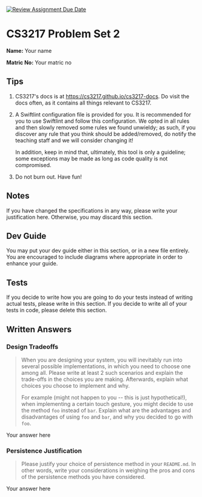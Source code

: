 [![Review Assignment Due Date](https://classroom.github.com/assets/deadline-readme-button-24ddc0f5d75046c5622901739e7c5dd533143b0c8e959d652212380cedb1ea36.svg)](https://classroom.github.com/a/GTp3VxVz)
# CS3217 Problem Set 2

**Name:** Your name

**Matric No:** Your matric no

## Tips
1. CS3217's docs is at https://cs3217.github.io/cs3217-docs. Do visit the docs often, as
   it contains all things relevant to CS3217.
2. A Swiftlint configuration file is provided for you. It is recommended for you
   to use Swiftlint and follow this configuration. We opted in all rules and
   then slowly removed some rules we found unwieldy; as such, if you discover
   any rule that you think should be added/removed, do notify the teaching staff
   and we will consider changing it!

   In addition, keep in mind that, ultimately, this tool is only a guideline;
   some exceptions may be made as long as code quality is not compromised.
3. Do not burn out. Have fun!

## Notes
If you have changed the specifications in any way, please write your
justification here. Otherwise, you may discard this section.

## Dev Guide
You may put your dev guide either in this section, or in a new file entirely.
You are encouraged to include diagrams where appropriate in order to enhance
your guide.

## Tests
If you decide to write how you are going to do your tests instead of writing
actual tests, please write in this section. If you decide to write all of your
tests in code, please delete this section.

## Written Answers

### Design Tradeoffs
> When you are designing your system, you will inevitably run into several
> possible implementations, in which you need to choose one among all. Please
> write at least 2 such scenarios and explain the trade-offs in the choices you
> are making. Afterwards, explain what choices you choose to implement and why.
>
> For example (might not happen to you -- this is just hypothetical!), when
> implementing a certain touch gesture, you might decide to use the method
> `foo` instead of `bar`. Explain what are the advantages and disadvantages of
> using `foo` and `bar`, and why you decided to go with `foo`.

Your answer here

### Persistence Justification
> Please justify your choice of persistence method in your `README.md`. In
> other words, write your considerations in weighing the pros and cons of the
> persistence methods you have considered.

Your answer here
